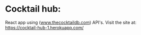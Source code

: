 # Cocktail hub:
React app using (www.thecocktaildb.com) API's.
Visit the site at: https://cocktail-hub-1.herokuapp.com/
